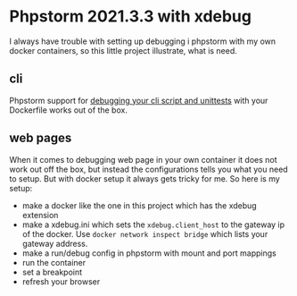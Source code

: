 # Phpstorm 2021.3.3 with xdebug

I always have trouble with setting up debugging i phpstorm with my own docker containers, so this
little project illustrate, what is need.

## cli
Phpstorm support for 
[debugging your cli script and unittests](https://www.jetbrains.com/help/phpstorm/2021.3/docker.html#run-containers) 
 with your Dockerfile works out of the box.

## web pages
When it comes to debugging web page in your own container it does not work out off the box, 
but instead the configurations tells you what you need to setup. 
But with docker setup it always gets tricky for me.
So here is my setup:
- make a docker like the one in this project which has the xdebug extension
- make a xdebug.ini which sets the `xdebug.client_host` to the gateway ip of the docker. 
  Use `docker network inspect bridge` which lists your gateway address.
- make a run/debug config in phpstorm with mount and port mappings
- run the container
- set a breakpoint
- refresh your browser
